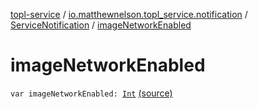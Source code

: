 [topl-service](../../index.md) / [io.matthewnelson.topl_service.notification](../index.md) / [ServiceNotification](index.md) / [imageNetworkEnabled](./image-network-enabled.md)

# imageNetworkEnabled

`var imageNetworkEnabled: `[`Int`](https://kotlinlang.org/api/latest/jvm/stdlib/kotlin/-int/index.html) [(source)](https://github.com/05nelsonm/TorOnionProxyLibrary-Android/blob/master/topl-service/src/main/java/io/matthewnelson/topl_service/notification/ServiceNotification.kt#L114)